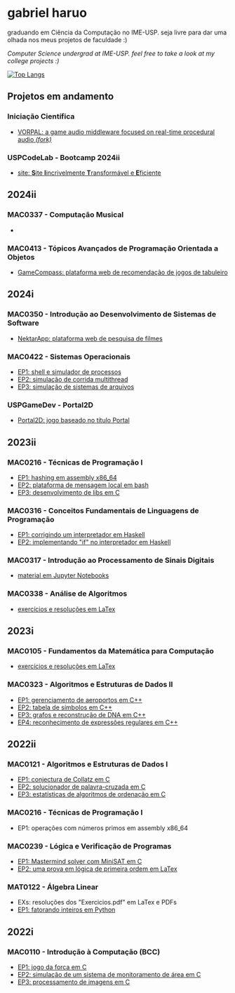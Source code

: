 # gabriel haruo

graduando em Ciência da Computação no IME-USP.
seja livre para dar uma olhada nos meus projetos de faculdade :)

_Computer Science undergrad at IME-USP._
_feel free to take a look at my college projects :)_

[![Top Langs](https://github-readme-stats.vercel.app/api/top-langs/?username=haruo-gabriel&hide_border=false&border_color=3d444d&hide_title=true&hide_progress=false&layout=compact&langs_count=16&theme=transparent&size_weight=0.3&count_weight=0.7)](https://github.com/anuraghazra/github-readme-stats)

## Projetos em andamento

### Iniciação Científica
- [VORPAL: a game audio middleware focused on real-time procedural audio _(fork)_](https://github.com/haruo-gabriel/vorpal)

### USPCodeLab - Bootcamp 2024ii
- [site: **S**ite **I**incrivelmente **T**ransformável e **E**ficiente](https://github.com/haruo-gabriel/site)

## 2024ii

### MAC0337 - Computação Musical

*

### MAC0413 - Tópicos Avançados de Programação Orientada a Objetos

* [GameCompass: plataforma web de recomendação de jogos de tabuleiro](https://github.com/haruo-gabriel/gamecompass)

## 2024i

### MAC0350 - Introdução ao Desenvolvimento de Sistemas de Software

* [NektarApp: plataforma web de pesquisa de filmes](https://github.com/haruo-gabriel/nektarapp)

### MAC0422 - Sistemas Operacionais

* [EP1: shell e simulador de processos](https://github.com/haruo-gabriel/mac0422-ep1-2024i)
* [EP2: simulação de corrida multithread](https://github.com/haruo-gabriel/mac0422-ep2-2024i)
* [EP3: simulação de sistemas de arquivos](https://github.com/haruo-gabriel/mac0422-ep3-2024i)

### USPGameDev - Portal2D

* [Portal2D: jogo baseado no título Portal](https://github.com/haruo-gabriel/portal2d)

## 2023ii

### MAC0216 - Técnicas de Programação I

* [EP1: hashing em assembly x86_64](https://github.com/haruo-gabriel/mac0216-ep1-2023ii)
* [EP2: plataforma de mensagem local em bash](https://github.com/haruo-gabriel/mac0216-ep2-2023ii)
* [EP3: desenvolvimento de libs em C](https://github.com/haruo-gabriel/mac0216-ep3-2023ii)

### MAC0316 - Conceitos Fundamentais de Linguagens de Programação

* [EP1: corrigindo um interpretador em Haskell](https://github.com/haruo-gabriel/mac0316-ep1-2023ii)
* [EP2: implementando "if" no interpretador em Haskell](https://github.com/haruo-gabriel/mac0316-ep2-2023ii)

### MAC0317 - Introdução ao Processamento de Sinais Digitais

* [material em Jupyter Notebooks](https://github.com/haruo-gabriel/mac0317-2023ii)

### MAC0338 - Análise de Algoritmos

* [exercícios e resoluções em LaTex](https://github.com/haruo-gabriel/mac0338-listas-2023ii)

## 2023i

### MAC0105 - Fundamentos da Matemática para Computação

* [exercícios e resoluções em LaTex](https://github.com/haruo-gabriel/mac0105-exercicios-2023i)

### MAC0323 - Algoritmos e Estruturas de Dados II

* [EP1: gerenciamento de aeroportos em C++](https://github.com/haruo-gabriel/mac0323-ep1-2023i)
* [EP2: tabela de símbolos em C++](https://github.com/haruo-gabriel/mac0323-ep2-2023i)
* [EP3: grafos e reconstrução de DNA em C++](https://github.com/haruo-gabriel/mac0323-ep3-2023i)
* [EP4: reconhecimento de expressões regulares em C++](https://github.com/haruo-gabriel/mac0323-ep4-2023i)

## 2022ii

### MAC0121 - Algoritmos e Estruturas de Dados I

* [EP1: conjectura de Collatz em C](https://github.com/haruo-gabriel/mac0121-ep1-2022ii)
* [EP2: solucionador de palavra-cruzada em C](https://github.com/haruo-gabriel/mac0121-ep2-2022ii)
* [EP3: estatísticas de algoritmos de ordenação em C](https://github.com/haruo-gabriel/mac0121-ep3-2022ii)

### MAC0216 - Técnicas de Programação I

* EP1: operações com números primos em assembly x86_64

### MAC0239 - Lógica e Verificação de Programas

* [EP1: Mastermind solver com MiniSAT em C](https://github.com/haruo-gabriel/mac0239-ep1-2022ii)
* [EP2: uma prova em lógica de primeira ordem em LaTex](https://github.com/haruo-gabriel/mac0239-ep2-2022ii)

### MAT0122 - Álgebra Linear

* EXs: resoluções dos "Exercicios.pdf" em LaTex e PDFs
* [EP1: fatorando inteiros em Python](https://github.com/haruo-gabriel/mat0122-ep1-2022ii)

## 2022i

### MAC0110 - Introdução à Computação (BCC)

* [EP1: jogo da forca em C](https://github.com/haruo-gabriel/mac0110-ep1-2022i)
* [EP2: simulação de um sistema de monitoramento de área em C](https://github.com/haruo-gabriel/mac0110-ep2-2022i)
* [EP3: processamento de imagens em C](https://github.com/haruo-gabriel/mac0110-ep3-2022i)
